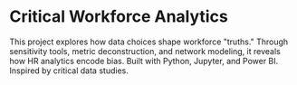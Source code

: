 # Critical Workforce Analytics

This project explores how data choices shape workforce "truths." Through sensitivity tools, metric deconstruction, and network modeling, it reveals how HR analytics encode bias. Built with Python, Jupyter, and Power BI. Inspired by critical data studies.
